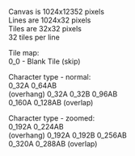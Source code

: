 Canvas is 1024x12352 pixels<br>
Lines are 1024x32 pixels<br>
Tiles are 32x32 pixels <br>
32 tiles per line<br>

Tile map:<br>
0_0 - Blank Tile (skip)<br>

Character type - normal:<br>
                   0_32A   0_64AB<br>
(overhang) 0_32A   0_32B   0_96AB<br>
                   0_160A  0_128AB (overlap)<br>

Character type - zoomed:<br>
                  0_192A   0_224AB<br>
(overhang) 0_192A 0_192B   0_256AB<br>
                  0_320A   0_288AB (overlap)<br>

